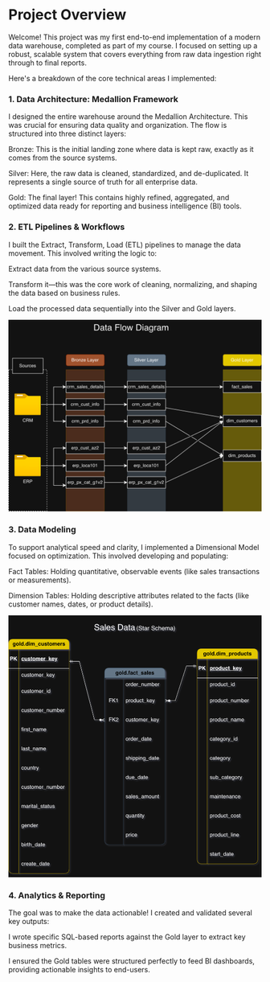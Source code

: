 # Project Overview

Welcome! This project was my first end-to-end implementation of a modern data warehouse, completed as part of my course. I focused on setting up a robust, scalable system that covers everything from raw data ingestion right through to final reports.

Here's a breakdown of the core technical areas I implemented:

### 1. Data Architecture: Medallion Framework

I designed the entire warehouse around the Medallion Architecture. This was crucial for ensuring data quality and organization. The flow is structured into three distinct layers:

Bronze: This is the initial landing zone where data is kept raw, exactly as it comes from the source systems.

Silver: Here, the raw data is cleaned, standardized, and de-duplicated. It represents a single source of truth for all enterprise data.

Gold: The final layer! This contains highly refined, aggregated, and optimized data ready for reporting and business intelligence (BI) tools.

### 2. ETL Pipelines & Workflows

I built the Extract, Transform, Load (ETL) pipelines to manage the data movement. This involved writing the logic to:

Extract data from the various source systems.

Transform it—this was the core work of cleaning, normalizing, and shaping the data based on business rules.

Load the processed data sequentially into the Silver and Gold layers.

![data_diagram](docs/Data_Flow_Diagram_2.drawio.png)

### 3. Data Modeling

To support analytical speed and clarity, I implemented a Dimensional Model focused on optimization. This involved developing and populating:

Fact Tables: Holding quantitative, observable events (like sales transactions or measurements).

Dimension Tables: Holding descriptive attributes related to the facts (like customer names, dates, or product details).

![Data_model](docs/star_schema_data_model_2.drawio.png)

### 4. Analytics & Reporting

The goal was to make the data actionable! I created and validated several key outputs:

I wrote specific SQL-based reports against the Gold layer to extract key business metrics.

I ensured the Gold tables were structured perfectly to feed BI dashboards, providing actionable insights to end-users.
